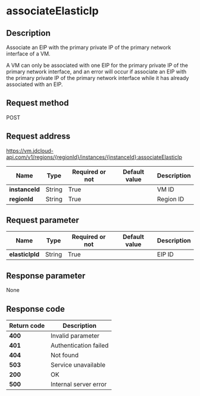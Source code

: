 # associateElasticIp


## Description
Associate an EIP with the primary private IP of the
primary network interface of a VM.

A VM can only be associated with one EIP for the primary private IP of the primary network interface, and an error will occur if associate an EIP with the primary private IP of the primary network interface while it has already associated with an EIP.


## Request method
POST

## Request address
https://vm.jdcloud-api.com/v1/regions/{regionId}/instances/{instanceId}:associateElasticIp

|Name|Type|Required or not|Default value|Description|
|---|---|---|---|---|
|**instanceId**|String|True| |VM ID|
|**regionId**|String|True| |Region ID|

## Request parameter
|Name|Type|Required or not|Default value|Description|
|---|---|---|---|---|
|**elasticIpId**|String|True| |EIP ID|


## Response parameter
None


## Response code
|Return code|Description|
|---|---|
|**400**|Invalid parameter|
|**401**|Authentication failed|
|**404**|Not found|
|**503**|Service unavailable|
|**200**|OK|
|**500**|Internal server error|
